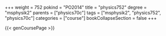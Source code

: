 +++
weight = 752
pokind = "PO2014"
title = "physics752"
degree = "msphysik2"
parents = ["physics70c"]
tags = ["msphysik2", "physics752", "physics70c"]
categories = ["course"]
bookCollapseSection = false
+++

{{< genCoursePage >}}
